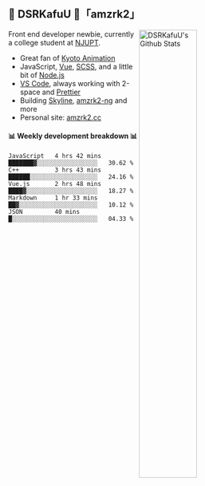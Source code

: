 ## 🍥 DSRKafuU 🍥「amzrk2」

<img align="right" alt="DSRKafuU's Github Stats" width="48%" src="https://github-readme-stats.vercel.app/api?username=amzrk2&count_private=true&show_icons=true&title_color=7793cc&icon_color=7793cc&text_color=595858&bg_color=ffffff" />

Front end developer newbie, currently a college student at [NJUPT](https://www.njupt.edu.cn/).

- Great fan of [Kyoto Animation](https://www.kyotoanimation.co.jp/)
- JavaScript, [Vue](https://vuejs.org/), [SCSS](https://sass-lang.com/), and a little bit of [Node.js](https://nodejs.org/)
- [VS Code](https://code.visualstudio.com), always working with 2-space and [Prettier](https://prettier.io/)
- Building [Skyline](https://github.com/amzrk2/skyline-overlay), [amzrk2-ng](https://github.com/amzrk2/amzrk2-ng) and more
- Personal site: [amzrk2.cc](https://amzrk2.cc/)

#### :bar_chart: Weekly development breakdown :bar_chart:

<!--START_SECTION:waka-->
```text
JavaScript   4 hrs 42 mins   ███████▓░░░░░░░░░░░░░░░░░   30.62 % 
C++          3 hrs 43 mins   ██████░░░░░░░░░░░░░░░░░░░   24.16 % 
Vue.js       2 hrs 48 mins   ████▓░░░░░░░░░░░░░░░░░░░░   18.27 % 
Markdown     1 hr 33 mins    ██▓░░░░░░░░░░░░░░░░░░░░░░   10.12 % 
JSON         40 mins         █░░░░░░░░░░░░░░░░░░░░░░░░   04.33 % 
```
<!--END_SECTION:waka-->
